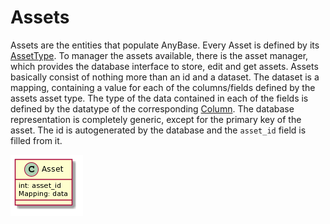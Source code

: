# Assets
Assets are the entities that populate AnyBase. Every Asset is defined by its [AssetType]. To manager the assets available, there is the asset manager, which provides the database interface to store, edit and get assets. Assets basically consist of nothing more than an id and a dataset. The dataset is a mapping, containing a value for each of the columns/fields defined by the assets asset type. The type of the data contained in each of the fields is defined by the datatype of the corresponding [Column]. The database representation is completely generic, except for the primary key of the asset. The id is autogenerated by the database and the ``asset_id`` field is filled from it.

![Asset Class][asset_class]

[//]: # (LINKS)
[AssetType]: https://github.com/PDT420/AnyBase/blob/master/doc/components/asset_types.md
[Column]: https://github.com/PDT420/AnyBase/blob/master/doc/components/column.md

[//]: # (IMAGES)
[asset_class]: graphics/plantuml_rendered/asset.png